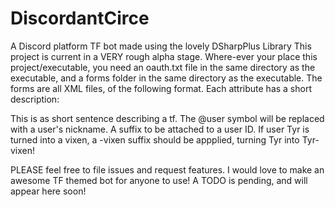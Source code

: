 # DiscordantCirce
A Discord platform TF bot made using the lovely DSharpPlus Library
This project is current in a VERY rough alpha stage.
Where-ever your place this project/executable, you need an oauth.txt file in the same directory as the executable, and a 
forms folder in the same directory as the executable. 
The forms are all XML files, of the following format. Each attribute has a short description:
<Form>
  <description>This is as short sentence describing a tf. The @user symbol will be replaced with a user's nickname.</description>
  <suffix>A suffix to be attached to a user ID. If user Tyr is turned into a vixen, a -vixen suffix should be appplied, turning Tyr into Tyr-vixen!</suffix>
</Form>

PLEASE feel free to file issues and request features.
I would love to make an awesome TF themed bot for anyone to use!
A TODO is pending, and will appear here soon!
